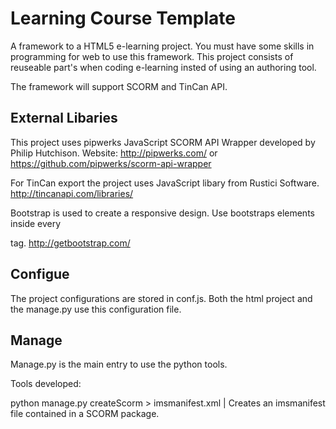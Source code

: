 Learning Course Template
========================
A framework to a HTML5 e-learning project. You must have some skills
in programming for web to use this framework. This project consists of
reuseable part's when coding e-learning insted of using an authoring tool.

The framework will support SCORM and TinCan API. 

External Libaries 
-----------------
This project uses pipwerks JavaScript SCORM API Wrapper developed by
Philip Hutchison. Website: http://pipwerks.com/ or https://github.com/pipwerks/scorm-api-wrapper

For TinCan export the project uses JavaScript libary from Rustici Software.
http://tincanapi.com/libraries/

Bootstrap is used to create a responsive design.
Use bootstraps elements inside every <div class="slide"> tag. 
http://getbootstrap.com/



Configue
---------
The project configurations are stored in conf.js. 
Both the html project and the manage.py use this
configuration file. 


Manage
------
Manage.py is the main entry to use the python tools. 

Tools developed:

python manage.py createScorm > imsmanifest.xml
| Creates an imsmanifest file contained in a SCORM package. 


